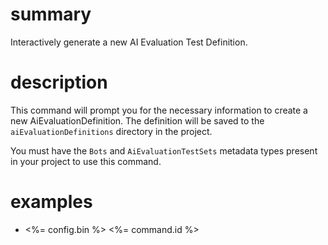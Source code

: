 # summary

Interactively generate a new AI Evaluation Test Definition.

# description

This command will prompt you for the necessary information to create a new AiEvaluationDefinition. The definition will be saved to the `aiEvaluationDefinitions` directory in the project.

You must have the `Bots` and `AiEvaluationTestSets` metadata types present in your project to use this command.

# examples

- <%= config.bin %> <%= command.id %>
